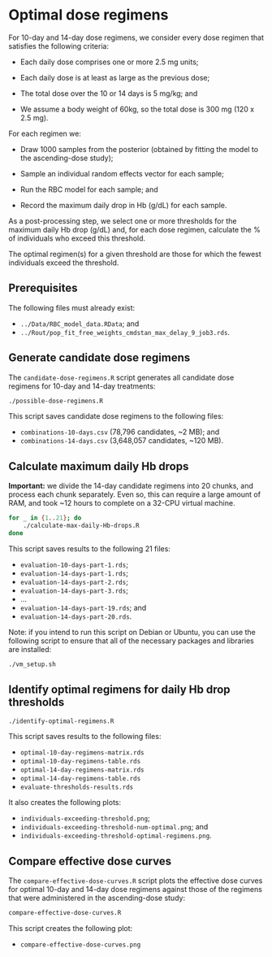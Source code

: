 # Optimal dose regimens

For 10-day and 14-day dose regimens, we consider every dose regimen that satisfies the following criteria:

- Each daily dose comprises one or more 2.5 mg units;

- Each daily dose is at least as large as the previous dose;

- The total dose over the 10 or 14 days is 5 mg/kg; and

- We assume a body weight of 60kg, so the total dose is 300 mg (120 x 2.5 mg).

For each regimen we:

- Draw 1000 samples from the posterior (obtained by fitting the model to the ascending-dose study);

- Sample an individual random effects vector for each sample;

- Run the RBC model for each sample; and

- Record the maximum daily drop in Hb (g/dL) for each sample.

As a post-processing step, we select one or more thresholds for the maximum daily Hb drop (g/dL) and, for each dose regimen, calculate the % of individuals who exceed this threshold.

The optimal regimen(s) for a given threshold are those for which the fewest individuals exceed the threshold.

## Prerequisites

The following files must already exist:

- `../Data/RBC_model_data.RData`; and
- `../Rout/pop_fit_free_weights_cmdstan_max_delay_9_job3.rds`.

## Generate candidate dose regimens

The `candidate-dose-regimens.R` script generates all candidate dose regimens for 10-day and 14-day treatments:

```sh
./possible-dose-regimens.R
```

This script saves candidate dose regimens to the following files:

- `combinations-10-days.csv` (78,796 candidates, ~2 MB); and
- `combinations-14-days.csv` (3,648,057 candidates, ~120 MB).

## Calculate maximum daily Hb drops

**Important:** we divide the 14-day candidate regimens into 20 chunks, and process each chunk separately.
Even so, this can require a large amount of RAM, and took ~12 hours to complete on a 32-CPU virtual machine.

```sh
for _ in {1..21}; do
    ./calculate-max-daily-Hb-drops.R
done
```

This script saves results to the following 21 files:

- `evaluation-10-days-part-1.rds`;
- `evaluation-14-days-part-1.rds`;
- `evaluation-14-days-part-2.rds`;
- `evaluation-14-days-part-3.rds`;
- ...
- `evaluation-14-days-part-19.rds`; and
- `evaluation-14-days-part-20.rds`.

Note: if you intend to run this script on Debian or Ubuntu, you can use the following script to ensure that all of the necessary packages and libraries are installed:

```sh
./vm_setup.sh
```

## Identify optimal regimens for daily Hb drop thresholds

```sh
./identify-optimal-regimens.R
```

This script saves results to the following files:

- `optimal-10-day-regimens-matrix.rds`
- `optimal-10-day-regimens-table.rds`
- `optimal-14-day-regimens-matrix.rds`
- `optimal-14-day-regimens-table.rds`
- `evaluate-thresholds-results.rds`

It also creates the following plots:

- `individuals-exceeding-threshold.png`;
- `individuals-exceeding-threshold-num-optimal.png`; and
- `individuals-exceeding-threshold-optimal-regimens.png`.

## Compare effective dose curves

The `compare-effective-dose-curves.R` script plots the effective dose curves for optimal 10-day and 14-day dose regimens against those of the regimens that were administered in the ascending-dose study:

```sh
compare-effective-dose-curves.R
```

This script creates the following plot:

- `compare-effective-dose-curves.png`
